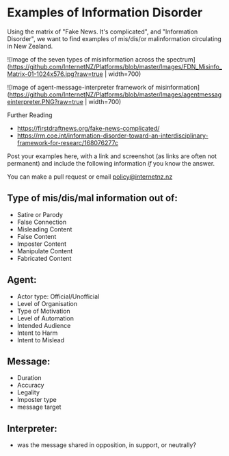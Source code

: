 # Examples of Information Disorder

Using the matrix of "Fake News. It's complicated", and "Information Disorder", we want to find examples of mis/dis/or malinformation circulating in New Zealand.

![Image of the seven types of misinformation across the spectrum](https://github.com/InternetNZ/Platforms/blob/master/Images/FDN_Misinfo_Matrix-01-1024x576.jpg?raw=true | width=700)

![Image of agent-message-interpreter framework of misinformation](https://github.com/InternetNZ/Platforms/blob/master/Images/agentmessageinterpreter.PNG?raw=true | width=700)

Further Reading
- https://firstdraftnews.org/fake-news-complicated/
- https://rm.coe.int/information-disorder-toward-an-interdisciplinary-framework-for-researc/168076277c

Post your examples here, with a link and screenshot (as links are often not permanent) and include the following information *if* you know the answer.

You can make a pull request or email policy@internetnz.nz 

## Type of mis/dis/mal information out of:
- Satire or Parody
- False Connection
- Misleading Content
- False Content
- Imposter Content
- Manipulate Content
- Fabricated Content

## Agent: 
- Actor type: Official/Unofficial
- Level of Organisation
- Type of Motivation
- Level of Automation
- Intended Audience
- Intent to Harm
- Intent to Mislead

## Message:
- Duration
- Accuracy
- Legality
- Imposter type
- message target

## Interpreter: 
- was the message shared in opposition, in support, or neutrally?




